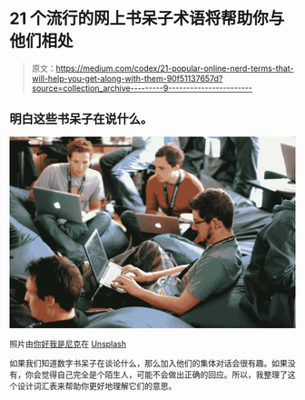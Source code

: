 # 21 个流行的网上书呆子术语将帮助你与他们相处

> 原文：<https://medium.com/codex/21-popular-online-nerd-terms-that-will-help-you-get-along-with-them-90f51137657d?source=collection_archive---------9----------------------->

## 明白这些书呆子在说什么。

![](img/28d54362a3bc5e5efc7599251b5b28ed.png)

照片由[你好我是尼克](https://unsplash.com/@helloimnik?utm_source=medium&utm_medium=referral)在 [Unsplash](https://unsplash.com?utm_source=medium&utm_medium=referral)

如果我们知道数字书呆子在谈论什么，那么加入他们的集体对话会很有趣。如果没有，你会觉得自己完全是个陌生人，可能不会做出正确的回应。所以，我整理了这个设计词汇表来帮助你更好地理解它们的意思。
